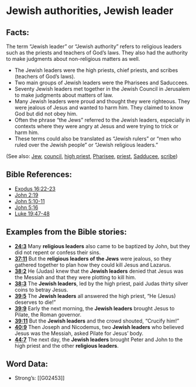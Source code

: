 # Jewish authorities, Jewish leader

## Facts:

The term “Jewish leader” or “Jewish authority” refers to religious leaders such as the priests and teachers of God’s laws. They also had the authority to make judgments about non-religious matters as well.

* The Jewish leaders were the high priests, chief priests, and scribes (teachers of God’s laws).
* Two main groups of Jewish leaders were the Pharisees and Saduccees.
* Seventy Jewish leaders met together in the Jewish Council in Jerusalem to make judgments about matters of law.
* Many Jewish leaders were proud and thought they were righteous. They were jealous of Jesus and wanted to harm him. They claimed to know God but did not obey him.
* Often the phrase “the Jews” referred to the Jewish leaders, especially in contexts where they were angry at Jesus and were trying to trick or harm him.
* These terms could also be translated as “Jewish rulers” or “men who ruled over the Jewish people” or “Jewish religious leaders.”

(See also: [Jew](../kt/jew.md), [council](../other/council.md), [high priest](../kt/highpriest.md), [Pharisee](../kt/pharisee.md), [priest](../kt/priest.md), [Sadducee](../kt/sadducee.md), [scribe](../kt/scribe.md))

## Bible References:

* [Exodus 16:22-23](rc://en/tn/help/exo/16/22)
* [John 2:19](rc://en/tn/help/jhn/02/19)
* [John 5:10-11](rc://en/tn/help/jhn/05/10)
* [John 5:16](rc://en/tn/help/jhn/05/16)
* [Luke 19:47-48](rc://en/tn/help/luk/19/47)

## Examples from the Bible stories:

* __[24:3](rc://en/tn/help/obs/24/03)__ Many __religious leaders__ also came to be baptized by John, but they did not repent or confess their sins.
* __[37:11](rc://en/tn/help/obs/37/11)__ But the __religious leaders of the Jews__ were jealous, so they gathered together to plan how they could kill Jesus and Lazarus.
* __[38:2](rc://en/tn/help/obs/38/02)__ He (Judas) knew that the __Jewish leaders__ denied that Jesus was the Messiah and that they were plotting to kill him.
* __[38:3](rc://en/tn/help/obs/38/03)__ The __Jewish leaders__, led by the high priest, paid Judas thirty silver coins to betray Jesus.
* __[39:5](rc://en/tn/help/obs/39/05)__ The __Jewish leaders__ all answered the high priest, “He (Jesus) deserves to die!”
* __[39:9](rc://en/tn/help/obs/39/09)__ Early the next morning, the __Jewish leaders__ brought Jesus to Pilate, the Roman governor.
* __[39:11](rc://en/tn/help/obs/39/11)__ But the __Jewish leaders__ and the crowd shouted, “Crucify him!”
* __[40:9](rc://en/tn/help/obs/40/09)__ Then Joseph and Nicodemus, two __Jewish leaders__ who believed Jesus was the Messiah, asked Pilate for Jesus’ body.
* __[44:7](rc://en/tn/help/obs/44/07)__ The next day, the __Jewish leaders__ brought Peter and John to the high priest and the other __religious leaders__.

## Word Data:

* Strong’s: [[G02453]]

